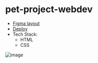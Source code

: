 # pet-project-webdev

- [Figma layout](https://www.figma.com/file/VZIaAQbsuA3TJQMJvGot76/webdev_newVersion(19.09)-(Copy)?node-id=0%3A1)  
- [Deploy](https://filonushka.github.io/pet-project-webdev/)  
- Tech Stack:  
  - HTML  
  - CSS  
  
![image](https://user-images.githubusercontent.com/70750996/191728225-16bd9393-7f9a-47d5-87d4-ab17e51e653b.png)

